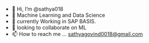 - 👋 Hi, I’m @sathya018
- 👀 Machine Learning and Data Science
- 🌱 currently Working in SAP BASIS.
- 💞️ looking to collaborate on ML
- 📫 How to reach me ... sathyagovind0018@gmail.com

<!---
sathya018/sathya018 is a ✨ special ✨ repository because its `README.md` (this file) appears on your GitHub profile.
You can click the Preview link to take a look at your changes.
--->
